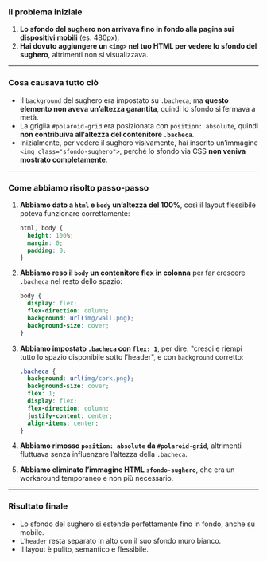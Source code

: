 ###  Il problema iniziale

1. **Lo sfondo del sughero non arrivava fino in fondo alla pagina sui dispositivi mobili** (es. 480px).
2. **Hai dovuto aggiungere un `<img>` nel tuo HTML per vedere lo sfondo del sughero**, altrimenti non si visualizzava.

---

### Cosa causava tutto ciò

- Il `background` del sughero era impostato su `.bacheca`, ma **questo elemento non aveva un’altezza garantita**, quindi lo sfondo si fermava a metà.
- La griglia `#polaroid-grid` era posizionata con `position: absolute`, quindi **non contribuiva all’altezza del contenitore `.bacheca`**.
- Inizialmente, per vedere il sughero visivamente, hai inserito un’immagine `<img class="sfondo-sughero">`, perché lo sfondo via CSS **non veniva mostrato completamente**.

---

### Come abbiamo risolto passo-passo

1. **Abbiamo dato a `html` e `body` un’altezza del 100%**, così il layout flessibile poteva funzionare correttamente:

   ```css
   html, body {
     height: 100%;
     margin: 0;
     padding: 0;
   }
   ```

2. **Abbiamo reso il `body` un contenitore flex in colonna** per far crescere `.bacheca` nel resto dello spazio:

   ```css
   body {
     display: flex;
     flex-direction: column;
     background: url(img/wall.png);
     background-size: cover;
   }
   ```

3. **Abbiamo impostato `.bacheca` con `flex: 1`**, per dire: "cresci e riempi tutto lo spazio disponibile sotto l’header", e con `background` corretto:

   ```css
   .bacheca {
     background: url(img/cork.png);
     background-size: cover;
     flex: 1;
     display: flex;
     flex-direction: column;
     justify-content: center;
     align-items: center;
   }
   ```

4. **Abbiamo rimosso `position: absolute` da `#polaroid-grid`**, altrimenti fluttuava senza influenzare l’altezza della `.bacheca`.

5. **Abbiamo eliminato l’immagine HTML `sfondo-sughero`**, che era un workaround temporaneo e non più necessario.

---

### Risultato finale

- Lo sfondo del sughero si estende perfettamente fino in fondo, anche su mobile.
- L’`header` resta separato in alto con il suo sfondo muro bianco.
- Il layout è pulito, semantico e flessibile.

